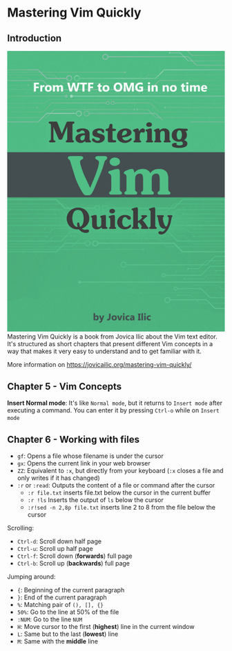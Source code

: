 # Mastering Vim Quickly

## Introduction
![](cover.png)
Mastering Vim Quickly is a book from Jovica Ilic about the Vim text editor. It's structured as short chapters that present different Vim concepts in a way that makes it very easy to understand and to get familiar with it.

More information on https://jovicailic.org/mastering-vim-quickly/

## Chapter 5 - Vim Concepts
**Insert Normal mode**: It's like `Normal mode`, but it returns to `Insert mode` after executing a command. You can enter it by pressing `Ctrl-o` while on `Insert mode`

## Chapter 6 - Working with files
- `gf`: Opens a file whose filename is under the cursor
- `gx`: Opens the current link in your web browser
- `ZZ`: Equivalent to `:x`, but directly from your keyboard (`:x` closes a file and only writes if it has changed)
- `:r` or `:read`: Outputs the content of a file or command after the cursor
  - `:r file.txt` inserts file.txt below the cursor in the current buffer
  - `:r !ls` Inserts the output of `ls` below the cursor
  - `:r!sed -n 2,8p file.txt` inserts line 2 to 8 from the file below the cursor

Scrolling:
- `Ctrl-d`: Scroll down half page
- `Ctrl-u`: Scroll up half page
- `Ctrl-f`: Scroll down (**forwards**) full page
- `Ctrl-b`: Scroll up (**backwards**) full page

Jumping around:
- `{`: Beginning of the current paragraph
- `}`: End of the current paragraph
- `%`: Matching pair of `(), [], {}`
- `50%`: Go to the line at 50% of the file
- `:NUM`: Go to the line `NUM`
- `H`: Move cursor to the first (**highest**) line in the current window
- `L`: Same but to the last (**lowest**) line
- `M`: Same with the **middle** line
